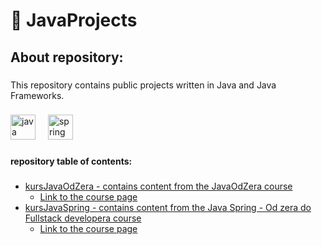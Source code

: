<h1 align="left">📘 JavaProjects</h1>

###

<h2 align="left">About repository:</h2>

###

<p align="left">This repository contains public projects written in Java and Java Frameworks.</p>

###

<div align="left">
  <img src="https://cdn.jsdelivr.net/gh/devicons/devicon/icons/java/java-original.svg" height="40" alt="java logo"  />
  <img width="12" />
  <img src="https://cdn.jsdelivr.net/gh/devicons/devicon/icons/spring/spring-original.svg" height="40" alt="spring logo"  />
</div>

###

<h4 align="left">repository table of contents:</h4>

###

<ul>
	<li><a href="https://github.com/wojciechgunia/JavaProjects/tree/main/kursJavaOdZera">kursJavaOdZera - contains content from the JavaOdZera course</a><ul><li><a href="https://www.udemy.com/course/java-od-zera/" target="_blank">Link to the course page</a></li></ul></li>
	<li><a href="https://github.com/wojciechgunia/JavaProjects/tree/main/kursJavaSpring">kursJavaSpring - contains content from the Java Spring - Od zera do Fullstack developera course
</a><ul><li><a href="https://www.udemy.com/course/angular-i-java-spring-od-zera-do-fullstack-developera/" target="_blank">Link to the course page</a></li></ul></li>
</ul>
</ul>
